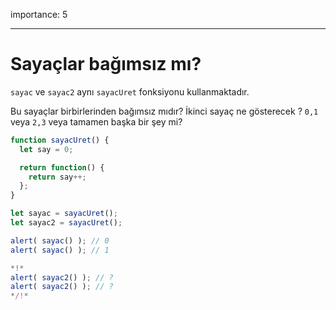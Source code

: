 importance: 5

---

# Sayaçlar bağımsız mı?

`sayac` ve `sayac2` aynı `sayacUret` fonksiyonu kullanmaktadır.

Bu sayaçlar birbirlerinden bağımsız mıdır? İkinci sayaç ne gösterecek ? `0,1` veya `2,3` veya tamamen başka bir şey mi?

```js
function sayacUret() {
  let say = 0;

  return function() {
    return say++;
  };
}

let sayac = sayacUret();
let sayac2 = sayacUret();

alert( sayac() ); // 0
alert( sayac() ); // 1

*!*
alert( sayac2() ); // ?
alert( sayac2() ); // ?
*/!*
```

